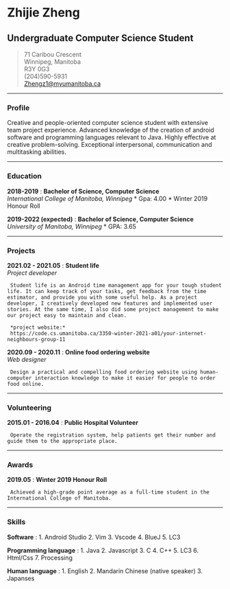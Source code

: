# Zhijie Zheng
## Undergraduate Computer Science Student


> 71 Caribou Crescent       
> Winnipeg, Manitoba    
> R3Y 0G3       
> (204)590-5931     
> Zhengz1@myumanitoba.ca  

-----

### Profile
Creative and people-oriented computer science student with extensive team project experience. Advanced knowledge of the creation of android software and programming languages relevant to Java. Highly effective at creative problem-solving. Exceptional interpersonal, communication and multitasking abilities.

-----

### Education
**2018-2019**
:    **Bachelor of Science, Computer Science**<br />
     *International College of Manitoba, Winnipeg*
     * Gpa: 4.00
     * Winter 2019 Honour Roll

**2019-2022 (expected)**
:    **Bachelor of Science, Computer Science**<br />
     *University of Manitoba, Winnipeg*
     * GPA: 3.65

-----
### Projects
**2021.02 - 2021.05**
:    **Student life**<br />
     *Project developer*

     Student life is an Android time management app for your tough student life. It can keep track of your tasks, get feedback from the time estimator, and provide you with some useful help. As a project developer, I creatively developed new features and implemented user stories. At the same time, I also did some project management to make our project easy to maintain and clean.

     *project website:*
     https://code.cs.umanitoba.ca/3350-winter-2021-a01/your-internet-neighbours-group-11

**2020.09 - 2020.11**
:    **Online food ordering website**<br />
     *Web designer*

     Design a practical and compelling food ordering website using human-computer interaction knowledge to make it easier for people to order food online.

-----
### Volunteering
**2015.01 - 2016.04**
:    **Public Hospital Volunteer**

     Operate the registration system, help patients get their number and guide them to the appropriate place.


-----
### Awards
**2019.05**
:    **Winter 2019 Honour Roll**

     Achieved a high-grade point average as a full-time student in the International College of Manitoba.

-----    
### Skills
**Software**
:    1. Android Studio
     2. Vim
     3. Vscode
     4. BlueJ
     5. LC3

**Programming language**
:    1. Java
     2. Javascript
     3. C
     4. C++
     5. LC3
     6. Html/Css
     7. Processing

**Human language**
:    1. English
     2. Mandarin Chinese (native speaker)
     3. Japanses
